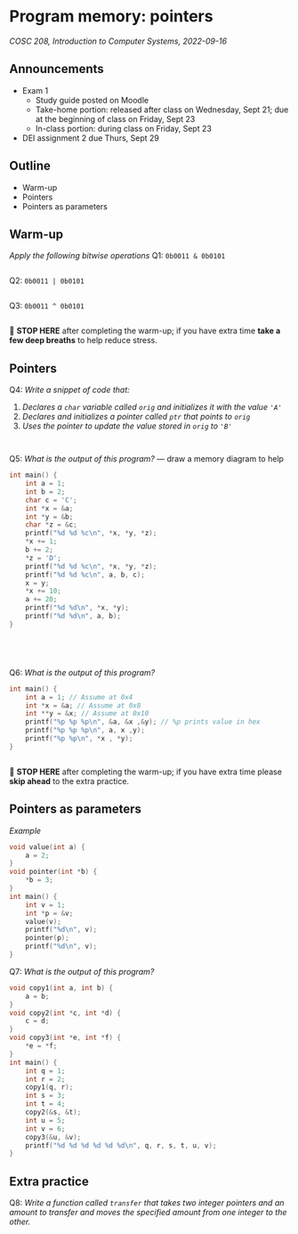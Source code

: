 # Program memory: pointers
_COSC 208, Introduction to Computer Systems, 2022-09-16_

## Announcements
* Exam 1
    * Study guide posted on Moodle
    * Take-home portion: released after class on Wednesday, Sept 21; due at the beginning of class on Friday, Sept 23
    * In-class portion: during class on Friday, Sept 23
* DEI assignment 2 due Thurs, Sept 29

## Outline
* Warm-up
* Pointers
* Pointers as parameters

## Warm-up
_Apply the following bitwise operations_
Q1: `0b0011 & 0b0101`
```

```

Q2: `0b0011 | 0b0101`
```

```

Q3: `0b0011 ^ 0b0101`
```

```
🛑 **STOP HERE** after completing the warm-up; if you have extra time **take a few deep breaths** to help reduce stress.

## Pointers

Q4: _Write a snippet of code that:_
1. _Declares a `char` variable called `orig` and initializes it with the value `'A'`_
2. _Declares and initializes a pointer called `ptr` that points to `orig`_
3. _Uses the pointer to update the value stored in `orig` to `'B'`_

```C



```

Q5: _What is the output of this program?_ — draw a memory diagram to help
```C
int main() {
    int a = 1;
    int b = 2;
    char c = 'C';
    int *x = &a;
    int *y = &b;
    char *z = &c;
    printf("%d %d %c\n", *x, *y, *z);
    *x += 1;
    b += 2;
    *z = 'D';
    printf("%d %d %c\n", *x, *y, *z);
    printf("%d %d %c\n", a, b, c);
    x = y;
    *x += 10;
    a += 20;
    printf("%d %d\n", *x, *y);
    printf("%d %d\n", a, b);
}
```
```




```

Q6: _What is the output of this program?_
```C
int main() {
    int a = 1; // Assume at 0x4
    int *x = &a; // Assume at 0x8
    int **y = &x; // Assume at 0x10
    printf("%p %p %p\n", &a, &x ,&y); // %p prints value in hex
    printf("%p %p %p\n", a, x ,y);
    printf("%p %p\n", *x , *y);
}
```
```
```
🛑 **STOP HERE** after completing the warm-up; if you have extra time please **skip ahead** to the extra practice.

## Pointers as parameters

_Example_
```C
void value(int a) {
    a = 2;
}
void pointer(int *b) {
    *b = 3;
}
int main() {
    int v = 1;
    int *p = &v;
    value(v);
    printf("%d\n", v);
    pointer(p);
    printf("%d\n", v);
}
```

Q7: _What is the output of this program?_
```C
void copy1(int a, int b) {
    a = b;
}
void copy2(int *c, int *d) {
    c = d;
}
void copy3(int *e, int *f) {
    *e = *f;
}
int main() {
    int q = 1;
    int r = 2;
    copy1(q, r);
    int s = 3;
    int t = 4;
    copy2(&s, &t);
    int u = 5;
    int v = 6;
    copy3(&u, &v);
    printf("%d %d %d %d %d %d\n", q, r, s, t, u, v);
}
```

## Extra practice
Q8: _Write a function called `transfer` that takes two integer pointers and an amount to transfer and moves the specified amount from one integer to the other._